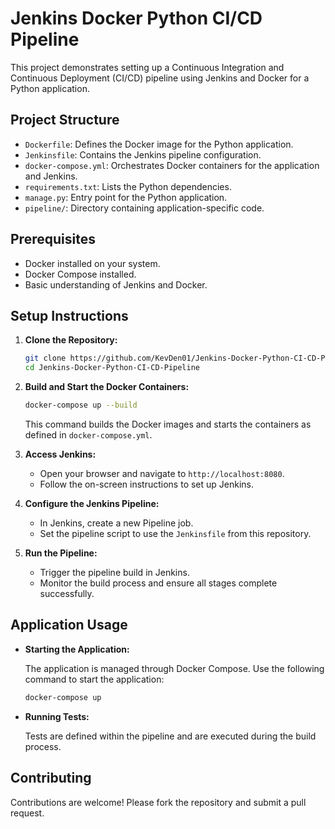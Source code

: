 # Jenkins Docker Python CI/CD Pipeline

This project demonstrates setting up a Continuous Integration and Continuous Deployment (CI/CD) pipeline using Jenkins and Docker for a Python application.

## Project Structure

- `Dockerfile`: Defines the Docker image for the Python application.
- `Jenkinsfile`: Contains the Jenkins pipeline configuration.
- `docker-compose.yml`: Orchestrates Docker containers for the application and Jenkins.
- `requirements.txt`: Lists the Python dependencies.
- `manage.py`: Entry point for the Python application.
- `pipeline/`: Directory containing application-specific code.

## Prerequisites

- Docker installed on your system.
- Docker Compose installed.
- Basic understanding of Jenkins and Docker.

## Setup Instructions

1. **Clone the Repository:**

   ```bash
   git clone https://github.com/KevDen01/Jenkins-Docker-Python-CI-CD-Pipeline.git
   cd Jenkins-Docker-Python-CI-CD-Pipeline
   ```

2. **Build and Start the Docker Containers:**

   ```bash
   docker-compose up --build
   ```

   This command builds the Docker images and starts the containers as defined in `docker-compose.yml`.

3. **Access Jenkins:**

   - Open your browser and navigate to `http://localhost:8080`.
   - Follow the on-screen instructions to set up Jenkins.

4. **Configure the Jenkins Pipeline:**

   - In Jenkins, create a new Pipeline job.
   - Set the pipeline script to use the `Jenkinsfile` from this repository.

5. **Run the Pipeline:**

   - Trigger the pipeline build in Jenkins.
   - Monitor the build process and ensure all stages complete successfully.

## Application Usage

- **Starting the Application:**

  The application is managed through Docker Compose. Use the following command to start the application:

  ```bash
  docker-compose up
  ```

- **Running Tests:**

  Tests are defined within the pipeline and are executed during the build process.

## Contributing

Contributions are welcome! Please fork the repository and submit a pull request.
